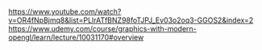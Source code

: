 https://www.youtube.com/watch?v=OR4fNpBjmq8&list=PLlrATfBNZ98foTJPJ_Ev03o2oq3-GGOS2&index=2
https://www.udemy.com/course/graphics-with-modern-opengl/learn/lecture/10031170#overview